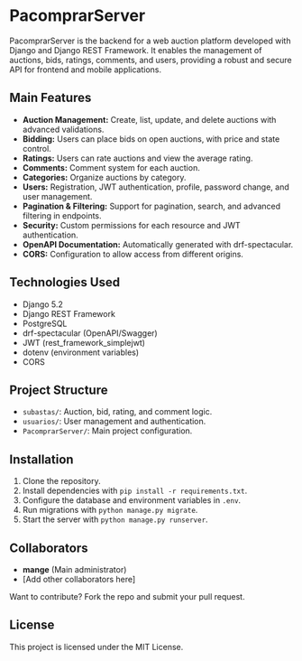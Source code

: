 
# PacomprarServer

PacomprarServer is the backend for a web auction platform developed with Django and Django REST Framework. It enables the management of auctions, bids, ratings, comments, and users, providing a robust and secure API for frontend and mobile applications.

## Main Features

- **Auction Management:** Create, list, update, and delete auctions with advanced validations.
- **Bidding:** Users can place bids on open auctions, with price and state control.
- **Ratings:** Users can rate auctions and view the average rating.
- **Comments:** Comment system for each auction.
- **Categories:** Organize auctions by category.
- **Users:** Registration, JWT authentication, profile, password change, and user management.
- **Pagination & Filtering:** Support for pagination, search, and advanced filtering in endpoints.
- **Security:** Custom permissions for each resource and JWT authentication.
- **OpenAPI Documentation:** Automatically generated with drf-spectacular.
- **CORS:** Configuration to allow access from different origins.

## Technologies Used

- Django 5.2
- Django REST Framework
- PostgreSQL
- drf-spectacular (OpenAPI/Swagger)
- JWT (rest_framework_simplejwt)
- dotenv (environment variables)
- CORS

## Project Structure

- `subastas/`: Auction, bid, rating, and comment logic.
- `usuarios/`: User management and authentication.
- `PacomprarServer/`: Main project configuration.

## Installation

1. Clone the repository.
2. Install dependencies with `pip install -r requirements.txt`.
3. Configure the database and environment variables in `.env`.
4. Run migrations with `python manage.py migrate`.
5. Start the server with `python manage.py runserver`.

## Collaborators

- **mange** (Main administrator)
- [Add other collaborators here]

Want to contribute? Fork the repo and submit your pull request.

## License

This project is licensed under the MIT License.
 
